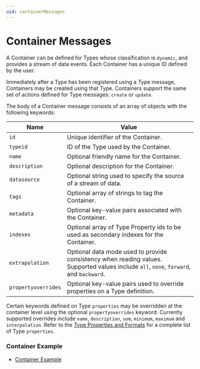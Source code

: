 ```yaml
---
uid: containerMessages
---
```


# Container Messages

A Container can be defined for Types whose classification is `dynamic`, and provides a stream of data events. Each Container has a unique ID defined by the user.

Immediately after a Type has been registered using a Type message, Containers may be created using that Type. Containers support the same set of actions defined for Type messages: `create` or `update`.

The body of a Container message consists of an array of objects with the following keywords:

| Name | Value |
| --- | --- |
| `id` | Unique identifier of the Container. |
| `typeid` | ID of the Type used by the Container. |
| `name` | Optional friendly name for the Container. |
| `description` | Optional description for the Container. |
| `datasource` | Optional string used to specify the source of a stream of data. |
| `tags` | Optional array of strings to tag the Container. |
| `metadata` | Optional key-value pairs associated with the Container. |
| `indexes` | Optional array of Type Property ids to be used as secondary indexes for the Container. |
| `extrapolation` | Optional data mode used to provide consistency when reading values. Supported values include `all`, `none`, `forward`, and `backward`. |
| `propertyoverrides` | Optional key-value pairs used to override properties on a Type definition. |


Certain keywords defined on Type `properties` may be overridden at the container level using the optional `propertyoverrides` keyword. 
Currently supported overrides include `name`, `description`, `uom`, `minimum`, `maximum` and `interpolation`. 
Refer to the [Type Properties and Formats](xref:typePropertiesAndFormats) for a complete list of Type `properties`. 

### Container Example 

   - [Container Example](xref:containerExample)
